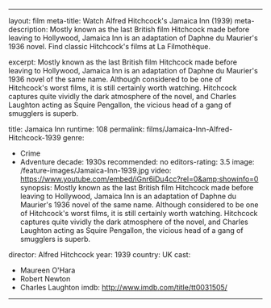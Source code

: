 ---

layout: film
meta-title: Watch Alfred Hitchcock's Jamaica Inn (1939)
meta-description:  Mostly known as the last British film Hitchcock made before leaving to Hollywood, Jamaica Inn is an adaptation of Daphne du Maurier's 1936 novel. Find classic Hitchcock's films at La Filmothèque.

excerpt: Mostly known as the last British film Hitchcock made before leaving to Hollywood, Jamaica Inn is an adaptation of Daphne du Maurier's 1936 novel of the same name.  Although considered to be one of Hitchcock's worst films, it is still certainly worth watching. Hitchcock captures quite vividly the dark atmosphere of the novel, and Charles Laughton acting as Squire Pengallon, the vicious head of a gang of smugglers is superb.

title: Jamaica Inn
runtime: 108
permalink: films/Jamaica-Inn-Alfred-Hitchcock-1939
genre:
- Crime
- Adventure
decade: 1930s
recommended: no
editors-rating: 3.5
image: /feature-images/Jamaica-Inn-1939.jpg
video: https://www.youtube.com/embed/iGnr6iDu4cc?rel=0&amp;showinfo=0
synopsis: Mostly known as the last British film Hitchcock made before leaving to Hollywood, Jamaica Inn is an adaptation of Daphne du Maurier's 1936 novel of the same name.  Although considered to be one of Hitchcock's worst films, it is still certainly worth watching. Hitchcock captures quite vividly the dark atmosphere of the novel, and Charles Laughton acting as Squire Pengallon, the vicious head of a gang of smugglers is superb.

director: Alfred Hitchcock
year: 1939
country: UK
cast:
- Maureen O'Hara
- Robert Newton
- Charles Laughton
imdb: http://www.imdb.com/title/tt0031505/

---